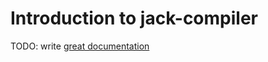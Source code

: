 # Introduction to jack-compiler

TODO: write [great documentation](http://jacobian.org/writing/what-to-write/)
